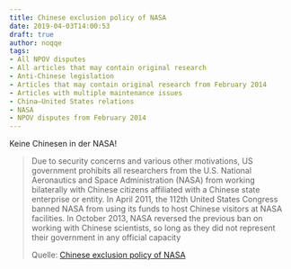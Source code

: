 ```yaml
---
title: Chinese exclusion policy of NASA
date: 2019-04-03T14:00:53
draft: true
author: noqqe
tags:
- All NPOV disputes
- All articles that may contain original research
- Anti-Chinese legislation
- Articles that may contain original research from February 2014
- Articles with multiple maintenance issues
- China–United States relations
- NASA
- NPOV disputes from February 2014
---
```


Keine Chinesen in der NASA!

> Due to security concerns and various other motivations, US government
> prohibits all researchers from the U.S. National Aeronautics and Space
> Administration (NASA) from working bilaterally with Chinese citizens
> affiliated with a Chinese state enterprise or entity. In April 2011, the 112th
> United States Congress banned NASA from using its funds to host Chinese
> visitors at NASA facilities. In October 2013, NASA reversed the previous ban
> on working with Chinese scientists, so long as they did not represent their
> government in any official capacity
>
> Quelle: [Chinese exclusion policy of NASA](https://en.wikipedia.org/wiki/Chinese_exclusion_policy_of_NASA)
